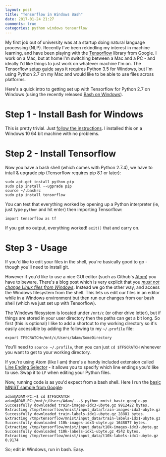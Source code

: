 ```yaml
---
layout: post
title: "Tensorflow in Windows Bash"
date: 2017-01-24 21:27
comments: true
categories: python windows tensorflow
---
```


My first job out of university was at a startup doing natural language processing (NLP). Recently I've been rekindling my interest in machine learning, and have been playing with the [Tensorflow](https://www.tensorflow.org/) library from Google. I work on a Mac, but at home I'm switching between a Mac and a PC - and ideally I'd like things to just work on whatever machine I'm on. The Tensorflow [setup guide](https://www.tensorflow.org/get_started/os_setup) says it requires Python 3.5 for Windows, but I'm using Python 2.7 on my Mac and would like to be able to use files across platforms.

Here's a quick intro to getting set up with Tensorflow for Python 2.7 on Windows (using the recently released [Bash on Windows](https://msdn.microsoft.com/en-us/commandline/wsl/about)).

<!-- more -->
# Step 1 - Install Bash for Windows

This is pretty trivial. Just [follow the instructions](https://msdn.microsoft.com/en-us/commandline/wsl/install_guide). I installed this on a Windows 10 64 bit machine with no problems.

# Step 2 - Install Tensorflow

Now you have a bash shell (which comes with Python 2.7.4), we have to intall & upgrade pip (Tensorflow requires pip 8.1 or later):

```
sudo apt-get install python-pip
sudo pip install --ugprade pip
source ~/.bashrc
sudo pip install tensorflow
```

You can test that everything worked by opening up a Python interpreter (ie, just type `python` and hit enter) then importing Tensorflow:

```
import tensorflow as tf
```

If you get no output, everything worked! `exit()` that and carry on.

# Step 3 - Usage

If you'd like to edit your files in the shell, you're basically good to go - though you'll need to install git.

However if you'd like to use a nice GUI editor (such as Github's [Atom](https://atom.io/)) you have to beware. There's a blog post which is very explicit that you [*must not change Linux files from Windows*](https://blogs.msdn.microsoft.com/commandline/2016/11/17/do-not-change-linux-files-using-windows-apps-and-tools/). Instead we go the other way, and access the Windows filesystem from the shell. This lets us edit our files in an editor while in a Windows environment but then run our changes from our bash shell (which we just set up with Tensorflow).

The Windows filesystem is located under `/mnt/c` (or other drive letter), but if things are stored in your user directory then the paths can get a bit long. So first (this is optional) I like to add a shortcut to my working directory so it's easily accessible by adding the following to my `~/.profile` file:

```
export TFSCRATCH=/mnt/c/Users/Adam/SomeDirectory
```

You'll need to `source ~/.profile`, then you can just `cd $TFSCRATCH` whenever you want to get to your working directory.

If you're using Atom (like I am) there's a handy included extension called [Line Ending Selector](https://github.com/atom/line-ending-selector) - it allows you to specify which line endings you'd like to use. Swap it to `LF` when editing your Python files.

Now, running code is as you'd expect from a bash shell. Here I run the [basic MNIST sample from Google](https://github.com/tensorflow/tensorflow/blob/master/tensorflow/examples/tutorials/mnist/mnist_softmax.py):

```
adam@ADAM-PC:~$ cd $TFSCRATCH
adam@ADAM-PC:/mnt/c/Users/Adam/...$ python mnist_basic_google.py
Successfully downloaded train-images-idx3-ubyte.gz 9912422 bytes.
Extracting /tmp/tensorflow/mnist/input_data/train-images-idx3-ubyte.gz
Successfully downloaded train-labels-idx1-ubyte.gz 28881 bytes.
Extracting /tmp/tensorflow/mnist/input_data/train-labels-idx1-ubyte.gz
Successfully downloaded t10k-images-idx3-ubyte.gz 1648877 bytes.
Extracting /tmp/tensorflow/mnist/input_data/t10k-images-idx3-ubyte.gz
Successfully downloaded t10k-labels-idx1-ubyte.gz 4542 bytes.
Extracting /tmp/tensorflow/mnist/input_data/t10k-labels-idx1-ubyte.gz
0.9174
```

So; edit in Windows, run in bash. Easy.

